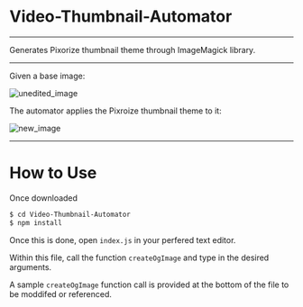 # Video-Thumbnail-Automator
---
Generates Pixorize thumbnail theme through ImageMagick library.

---
Given a base image:

![unedited_image](https://github.com/Ryan-Westfall/Video-Thumbnail-Automator/blob/master/images/image.png)

The automator applies the Pixroize thumbnail theme to it:

![new_image](https://github.com/Ryan-Westfall/Video-Thumbnail-Automator/blob/master/images/new_image.png)

---
# How to Use
Once downloaded
```sh
$ cd Video-Thumbnail-Automator
$ npm install
```
Once this is done, open ```index.js``` in your perfered text editor. 

Within this file, call the function ```createOgImage``` and type in the desired arguments.

A sample ```createOgImage``` function call is provided at the bottom of the file to be moddifed or referenced.